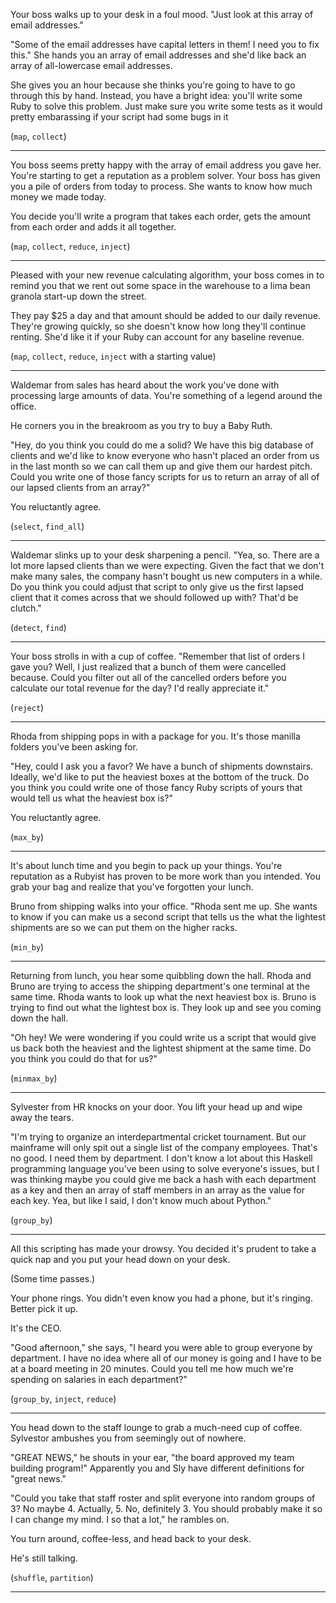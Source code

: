 Your boss walks up to your desk in a foul mood. "Just look at this array of email addresses."

"Some of the email addresses have capital letters in them! I need you to fix this." She hands you an array of email addresses and she'd like back an array of all-lowercase email addresses.

She gives you an hour because she thinks you're going to have to go through this by hand. Instead, you have a bright idea: you'll write some Ruby to solve this problem. Just make sure you write some tests as it would pretty embarassing if your script had some bugs in it

(`map`, `collect`)

---

You boss seems pretty happy with the array of email address you gave her. You're starting to get a reputation as a problem solver. Your boss has given you a pile of orders from today to process. She wants to know how much money we made today.

You decide you'll write a program that takes each order, gets the amount from each order and adds it all together.

(`map`, `collect`, `reduce`, `inject`)

---

Pleased with your new revenue calculating algorithm, your boss comes in to remind you that we rent out some space in the warehouse to a lima bean granola start-up down the street.

They pay $25 a day and that amount should be added to our daily revenue. They're growing quickly, so she doesn't know how long they'll continue renting. She'd like it if your Ruby can account for any baseline revenue.

(`map`, `collect`, `reduce`, `inject` with a starting value)

---

Waldemar from sales has heard about the work you've done with processing large amounts of data. You're something of a legend around the office.

He corners you in the breakroom as you try to buy a Baby Ruth.

"Hey, do you think you could do me a solid? We have this big database of clients and we'd like to know everyone who hasn't placed an order from us in the last month so we can call them up and give them our hardest pitch. Could you write one of those fancy scripts for us to return an array of all of our lapsed clients from an array?"

You reluctantly agree.

(`select`, `find_all`)

---

Waldemar slinks up to your desk sharpening a pencil. "Yea, so. There are a lot more lapsed clients than we were expecting. Given the fact that we don't make many sales, the company hasn't bought us new computers in a while. Do you think you could adjust that script to only give us the first lapsed client that it comes across that we should followed up with? That'd be clutch."

(`detect`, `find`)

---

Your boss strolls in with a cup of coffee. "Remember that list of orders I gave you? Well, I just realized that a bunch of them were cancelled because. Could you filter out all of the cancelled orders before you calculate our total revenue for the day? I'd really appreciate it."

(`reject`)

---

Rhoda from shipping pops in with a package for you. It's those manilla folders you've been asking for.

"Hey, could I ask you a favor? We have a bunch of shipments downstairs. Ideally, we'd like to put the heaviest boxes at the bottom of the truck. Do you think you could write one of those fancy Ruby scripts of yours that would tell us what the heaviest box is?"

You reluctantly agree.

(`max_by`)

---

It's about lunch time and you begin to pack up your things. You're reputation as a Rubyist has proven to be more work than you intended. You grab your bag and realize that you've forgotten your lunch.

Bruno from shipping walks into your office. "Rhoda sent me up. She wants to know if you can make us a second script that tells us the what the lightest shipments are so we can put them on the higher racks.

(`min_by`)

---

Returning from lunch, you hear some quibbling down the hall. Rhoda and Bruno are trying to access the shipping department's one terminal at the same time. Rhoda wants to look up what the next heaviest box is. Bruno is trying to find out what the lightest box is. They look up and see you coming down the hall.

"Oh hey! We were wondering if you could write us a script that would give us back both the heaviest and the lightest shipment at the same time. Do you think you could do that for us?"

(`minmax_by`)

---

Sylvester from HR knocks on your door. You lift your head up and wipe away the tears.

"I'm trying to organize an interdepartmental cricket tournament. But our mainframe will only spit out a single list of the company employees. That's no good. I need them by department. I don't know a lot about this Haskell programming language you've been using to solve everyone's issues, but I was thinking maybe you could give me back a hash with each department as a key and then an array of staff members in an array as the value for each key. Yea, but like I said, I don't know much about Python."

(`group_by`)

---

All this scripting has made your drowsy. You decided it's prudent to take a quick nap and you put your head down on your desk.

(Some time passes.)

Your phone rings. You didn't even know you had a phone, but it's ringing. Better pick it up.

It's the CEO.

"Good afternoon," she says, "I heard you were able to group everyone by department. I have no idea where all of our money is going and I have to be at a board meeting in 20 minutes. Could you tell me how much we're spending on salaries in each department?"

(`group_by`, `inject`, `reduce`)

---

You head down to the staff lounge to grab a much-need cup of coffee. Sylvestor ambushes you from seemingly out of nowhere.

"GREAT NEWS," he shouts in your ear, "the board approved my team building program!" Apparently you and Sly have different definitions for "great news."

"Could you take that staff roster and split everyone into random groups of 3? No maybe 4. Actually, 5. No, definitely 3. You should probably make it so I can change my mind. I so that a lot," he rambles on.

You turn around, coffee-less, and head back to your desk.

He's still talking.

(`shuffle`, `partition`)

---

